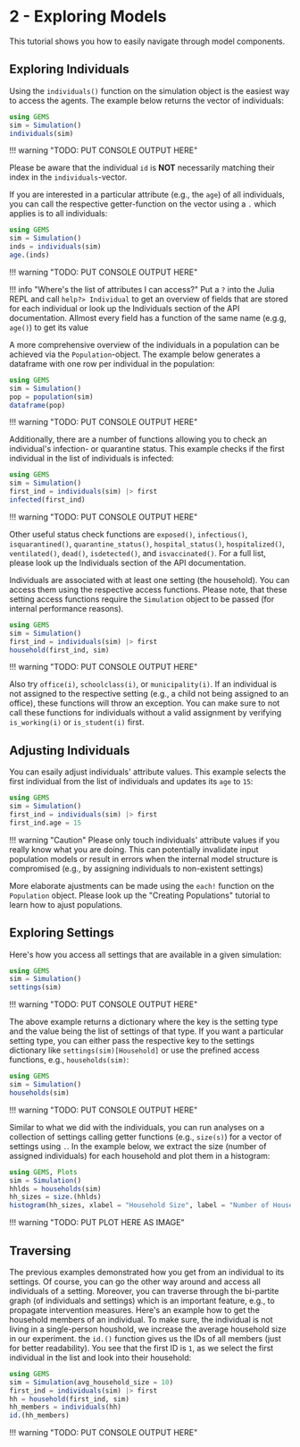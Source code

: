 # 2 - Exploring Models

This tutorial shows you how to easily navigate through model components.

## Exploring Individuals

Using the `individuals()` function on the simulation object is the easiest way to access the agents.
The example below returns the vector of individuals:

```julia
using GEMS
sim = Simulation()
individuals(sim)
```

!!! warning "TODO: PUT CONSOLE OUTPUT HERE"

Please be aware that the individual `id` is **NOT** necessarily matching their index in the `individuals`-vector.

If you are interested in a particular attribute (e.g., the `age`) of all individuals, you can call the respective getter-function on the vector using a `.` which applies is to all individuals:

```julia
using GEMS
sim = Simulation()
inds = individuals(sim)
age.(inds)
```

!!! warning "TODO: PUT CONSOLE OUTPUT HERE"

!!! info "Where's the list of attributes I can access?"
    Put a `?` into the Julia REPL and call `help?> Individual` to get an overview of fields that are stored for each individual or look up the Individuals section of the API documentation. Allmost every field has a function of the same name (e.g.g, `age()`) to get its value

A more comprehensive overview of the individuals in a population can be achieved via the `Population`-object.
The example below generates a dataframe with one row per individual in the population:

```julia
using GEMS
sim = Simulation()
pop = population(sim)
dataframe(pop)
```

!!! warning "TODO: PUT CONSOLE OUTPUT HERE"

Additionally, there are a number of functions allowing you to check an individual's infection- or quarantine status.
This example checks if the first individual in the list of individuals is infected:

```julia
using GEMS
sim = Simulation()
first_ind = individuals(sim) |> first
infected(first_ind)
```

!!! warning "TODO: PUT CONSOLE OUTPUT HERE"

Other useful status check functions are `exposed()`, `infectious()`, `isquarantined()`, `quarantine_status()`, `hospital_status()`, `hospitalized()`, `ventilated()`, `dead()`, `isdetected()`, and `isvaccinated()`.
For a full list, please look up the Individuals section of the API documentation.

Individuals are associated with at least one setting (the household).
You can access them using the respective access functions.
Please note, that these setting access functions require the `Simulation` object to be passed (for internal performance reasons).

```julia
using GEMS
sim = Simulation()
first_ind = individuals(sim) |> first
household(first_ind, sim)
```

!!! warning "TODO: PUT CONSOLE OUTPUT HERE"

Also try `office(i)`, `schoolclass(i)`, or `municipality(i)`.
If an individual is not assigned to the respective setting (e.g., a child not being assigned to an office), these functions will throw an exception.
You can make sure to not call these functions for individuals without a valid assignment by verifying `is_working(i)` or `is_student(i)` first.


## Adjusting Individuals

You can esaily adjust individuals' attribute values.
This example selects the first individual from the list of individuals and updates its `age` to `15`:

```julia
using GEMS
sim = Simulation()
first_ind = individuals(sim) |> first
first_ind.age = 15
```

!!! warning "Caution"
    Please only touch individuals' attribute values if you really know what you are doing. This can potentially invalidate input population models or result in errors when the internal model structure is compromised (e.g., by assigning individuals to non-existent settings)

More elaborate ajustments can be made using the `each!` function on the `Population` object.
Please look up the "Creating Populations" tutorial to learn how to ajust populations.


## Exploring Settings

Here's how you access all settings that are available in a given simulation:

```julia
using GEMS
sim = Simulation()
settings(sim)
```

!!! warning "TODO: PUT CONSOLE OUTPUT HERE"

The above example returns a dictionary where the key is the setting type and the value being the list of settings of that type.
If you want a particular setting type, you can either pass the respective key to the settings dictionary like `settings(sim)[Household]` or use the prefined access functions, e.g., `households(sim)`:

```julia
using GEMS
sim = Simulation()
households(sim)
```

!!! warning "TODO: PUT CONSOLE OUTPUT HERE"

Similar to what we did with the individuals, you can run analyses on a collection of settings calling getter functions (e.g., `size(s)`) for a vector of settings using `.`.
In the example below, we extract the size (number of assigned individuals) for each household and plot them in a histogram:

```julia
using GEMS, Plots
sim = Simulation()
hhlds = households(sim)
hh_sizes = size.(hhlds)
histogram(hh_sizes, xlabel = "Household Size", label = "Number of Households")
```

!!! warning "TODO: PUT PLOT HERE AS IMAGE"


## Traversing

The previous examples demonstrated how you get from an individual to its settings.
Of course, you can go the other way around and access all individuals of a setting.
Moreover, you can traverse through the bi-partite graph (of individuals and settings) which is an important feature, e.g., to propagate intervention measures.
Here's an example how to get the household members of an individual.
To make sure, the individual is not living in a single-person houshold, we increase the average household size in our experiment.
the `id.()` function gives us the IDs of all members (just for better readability).
You see that the first ID is `1`, as we select the first individual in the list and look into their household:

```julia
using GEMS
sim = Simulation(avg_household_size = 10)
first_ind = individuals(sim) |> first
hh = household(first_ind, sim)
hh_members = individuals(hh)
id.(hh_members)
```

!!! warning "TODO: PUT CONSOLE OUTPUT HERE"